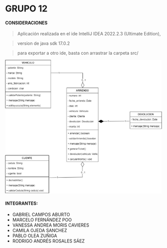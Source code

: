 # GRUPO 12
#### CONSIDERACIONES
> Aplicación realizada en el ide IntelliJ IDEA 2022.2.3 (Ultimate Edition),

> version de java sdk 17.0.2

> para exportar a otro ide, basta con arrastrar la carpeta src/

![N|Solid](./Diagrama_de_clase.jpg)
#### INTEGRANTES:
 - GABRIEL CAMPOS ABURTO
 - MARCELO FERNÁNDEZ POO
 - VANESSA ANDREA MORIS CAVIERES
 - CAMILA OJEDA SANCHEZ
 - PABLO OLEA ZUÑIGA
 - RODRIGO ANDRÉS ROSALES SÁEZ
 
 
 
 
 
